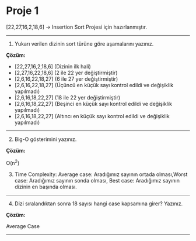 # Proje 1

[22,27,16,2,18,6] -> Insertion Sort Projesi için hazırlanmıştır.

---

1. Yukarı verilen dizinin sort türüne göre aşamalarını yazınız.

**Çözüm:**

- [22,27,16,2,18,6] (Dizinin ilk hali)
- [2,27,16,22,18,6] (2 ile 22 yer değiştirmiştir)
- [2,6,16,22,18,27] (6 ile 27 yer değiştirmiştir)
- [2,6,16,22,18,27] (Üçüncü en küçük sayı kontrol edildi ve değişiklik yapılmadı)
- [2,6,16,18,22,27] (18 ile 22 yer değiştirmiştir)
- [2,6,16,18,22,27] (Beşinci en küçük sayı kontrol edildi ve değişiklik yapılmadı)
- [2,6,16,18,22,27] (Altıncı en küçük sayı kontrol edildi ve değişiklik yapılmadı)
---
2. Big-O gösterimini yazınız.

**Çözüm:**

O(n<sup>2</sup>)


3. Time Complexity: Average case: Aradığımız sayının ortada olması,Worst case: Aradığımız sayının sonda olması, Best case: Aradığımız sayının dizinin en başında olması.

---

4. Dizi sıralandıktan sonra 18 sayısı hangi case kapsamına girer? Yazınız.

**Çözüm:**

Average Case

---



